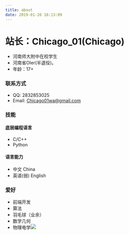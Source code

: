 ```yaml
---
title: about
date: 2019-01-26 16:13:09
---
```




# 站长：Chicago_01(Chicago)

- 河南师大附中在校学生
- 河南省OIer(半退役)。
- 年龄：17+

### 联系方式

- QQ: 2832853025
- Email: Chicago01wa@gmail.com

### 技能 

#### 底层编程语言

- C/C++
- Python

#### 语言能力

- 中文 China
- 英语(弱) English

### 爱好

- 前端开发
- 算法
- 羽毛球（业余）
- 数学几何
- 物理电学![](https://upload-images.jianshu.io/upload_images/13783432-ee64768999fb3978.png?imageMogr2/auto-orient/strip%7CimageView2/2/w/1240)